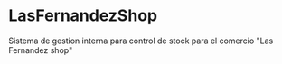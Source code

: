# LasFernandezShop
Sistema de gestion interna para control de stock para el comercio "Las Fernandez shop"
